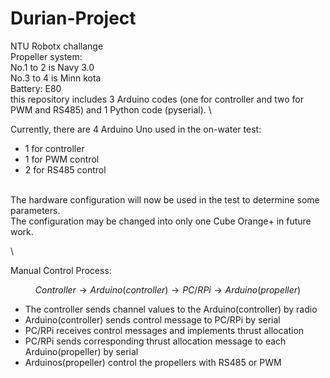 # Durian-Project

NTU Robotx challange \
Propeller system: \
No.1 to 2 is Navy 3.0 \
No.3 to 4 is Minn kota \
Battery: E80 \
this repository includes 3 Arduino codes (one for controller and two for PWM and RS485) and 1 Python code (pyserial). \


Currently, there are 4 Arduino Uno used in the on-water test:
- 1 for controller
- 1 for PWM control
- 2 for RS485 control

\
The hardware configuration will now be used in the test to determine some parameters. \
The configuration may be changed into only one Cube Orange+ in future work.

\



Manual Control Process:

$$
Controller \rightarrow Arduino(controller) \rightarrow PC/RPi \rightarrow Arduino(propeller)
$$

- The controller sends channel values to the Arduino(controller) by radio
- Arduino(controller) sends control message to PC/RPi by serial
- PC/RPi receives control messages and implements thrust allocation 
- PC/RPi sends corresponding thrust allocation message to each Arduino(propeller) by serial
- Arduinos(propeller) control the propellers with RS485 or PWM 
